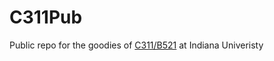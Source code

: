 # C311Pub
Public repo for the goodies of [C311/B521](https://cgi.soic.indiana.edu/~c311/doku.php?id=home) at Indiana Univeristy

